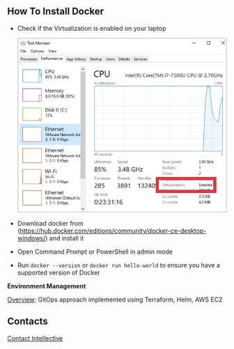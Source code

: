 ## How To Install Docker

- Check if the Virtualization is enabled on your laptop 

	![virtualization-enabled](how-to-install-docker-1.png) 

- Download docker from (https://hub.docker.com/editions/community/docker-ce-desktop-windows/) and install it 





- Open Command Prompt or PowerShell in admin mode
- Run `docker --version` or `docker run hello-world` to ensure you have a supported version of Docker



**Environment Management**

[Overview](./envmgmt/overview.md): GitOps approach implemented using Terraform, Helm, AWS EC2

## Contacts

[Contact Intellective](https://www.intellective.com/contact-us/)
